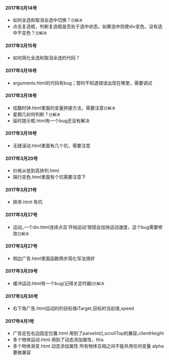 #### 2017年3月14号
* 如何全选和取消全选中切换？`已解决`
* 点击复选框，判断复选框是否处于选中状态，如果选中则使div变色，没有选中不变色？`已解决`
#### 2017年3月15号
* 如何简化全选和取消全选的代码？
#### 2017年3月16号
* arguments.html的代码有bug；暂时不知道错误出现在哪里，需要调试
#### 2017年3月18号
* 炫酷时钟.html里面的变量拼接方法，需要注意`已解决`
* 星期几如何判断？`已解决`
* 延时提示框.html有一个bug还没有解决
#### 2017年3月19号
* 无缝滚动.html里面有几个坑，需要注意
#### 2017年3月20号
* 价格从低到高排列.html
* 隔行变色.html里面有个坑需要注意下
#### 2017年3月21号
* 排序.html 有坑
#### 2017年3月27号
* 运动_一个div.html连续点击‘开始运动’按钮会加快运动速度，这个bug需要修改`已解决`
#### 2017年3月27号
* 侧边广告.html里面函数两步简化写法很好
#### 2017年3月29号
* 缓冲运动.html有一个bug(记得关定时器)`已解决`
#### 2017年3月30号
* 右下角广告.html运动的的目标值iTarget,目标的当前值,speed
#### 2017年4月1号
* 广告定在右边固定位置.html 用到了parseInt(),scrollTop的兼容,clientHeight
* 多个物体运动.html 用到了动态添加属性，this
* 多个物体渐变.html 动态添加属性 所有物体互相之间不能共用任何变量 alpha要做兼容

